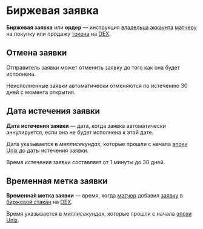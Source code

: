 # Биржевая заявка

**Биржевая заявка** или **ордер** — инструкция [владельца аккаунта](/ru/blockchain/account) [матчеру](/ru/waves-node/extensions/matcher) на покупку или продажу [токена](/ru/blockchain/token) на [DEX](/waves-dex/about-waves-dex).

## Отмена заявки <a id="cancel"></a>

Отправитель заявки может отменить заявку до того как она будет исполнена.

Неисполненные заявки автоматически отменяются по истечению 30 дней с момента открытия.

## Дата истечения заявки

**Дата истечения заявки** — дата, когда заявка автоматически аннулируется, если она не будет исполнена к этой дате.

Дата указывается в _миллисекундах_, которые прошли с начала [эпохи Unix](https://ru.wikipedia.org/wiki/Unix-время) до даты истечения заявки.

Время истечения заявки составляет от 1 минуты до 30 дней.

## Временная метка заявки

**Временна́я метка заявки** — время, когда [матчер](/ru/waves-node/extensions/matcher) добавил [заявку](/ru/blockchain/order) в [биржевой стакан](https://ru.wikipedia.org/wiki/Биржевой_стакан) на [DEX](/waves-dex/about-waves-dex).

Время указывается в _миллисекундах_, которые прошли с начала [эпохи Unix](https://ru.wikipedia.org/wiki/Unix-время).
